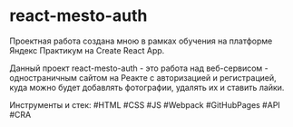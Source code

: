 # react-mesto-auth

Проектная работа создана мною в рамках обучения на платформе Яндекс Практикум на Create React App.

Данный проект react-mesto-auth - это работа над веб-сервисом - одностраничным сайтом на Реакте с авторизацией и регистрацией, куда можно будет добавлять фотографии, удалять их и ставить лайки.

Инструменты и стек: #HTML #CSS #JS #Webpack #GitHubPages #API #CRA
